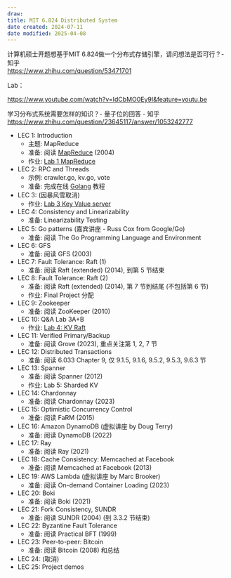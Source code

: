 ```yaml
---
draw:
title: MIT 6.824 Distributed System
date created: 2024-07-11
date modified: 2025-04-08
---
```


计算机硕士开题想基于MIT 6.824做一个分布式存储引擎，请问想法是否可行？- 知乎  
https://www.zhihu.com/question/53471701

Lab：

https://www.youtube.com/watch?v=IdCbMO0Ey9I&feature=youtu.be

学习分布式系统需要怎样的知识？- 量子位的回答 - 知乎  
https://www.zhihu.com/question/23645117/answer/1053242777

- LEC 1: Introduction
    - 主题: MapReduce
    - 准备: 阅读 [MapReduce](MapReduce.md) (2004)
    - 作业: [Lab 1 MapReduce](Lab%201%20MapReduce.md)
- LEC 2: RPC and Threads
    - 示例: crawler.go, kv.go, vote
    - 准备: 完成在线 [Golang](Golang.md) 教程
- LEC 3: (因暴风雪取消)
    - 作业: [Lab 3 Key Value server](Lab%203%20Key%20Value%20server.md)
- LEC 4: Consistency and Linearizability
    - 准备: Linearizability Testing
- LEC 5: Go patterns (嘉宾讲座 - Russ Cox from Google/Go)
    - 准备: 阅读 The Go Programming Language and Environment
- LEC 6: GFS
    - 准备: 阅读 GFS (2003)
- LEC 7: Fault Tolerance: Raft (1)
    - 准备: 阅读 Raft (extended) (2014), 到第 5 节结束
- LEC 8: Fault Tolerance: Raft (2)
    - 准备: 阅读 Raft (extended) (2014), 第 7 节到结尾 (不包括第 6 节)
    - 作业: Final Project 分配
- LEC 9: Zookeeper
    - 准备: 阅读 ZooKeeper (2010)
- LEC 10: Q&A Lab 3A+B
    - 作业: [Lab 4: KV Raft](Lab%204:%20KV%20Raft)
- LEC 11: Verified Primary/Backup
    - 准备: 阅读 Grove (2023), 重点关注第 1, 2, 7 节
- LEC 12: Distributed Transactions
    - 准备: 阅读 6.033 Chapter 9, 仅 9.1.5, 9.1.6, 9.5.2, 9.5.3, 9.6.3 节
- LEC 13: Spanner
    - 准备: 阅读 Spanner (2012)
    - 作业: Lab 5: Sharded KV
- LEC 14: Chardonnay
    - 准备: 阅读 Chardonnay (2023)
- LEC 15: Optimistic Concurrency Control
    - 准备: 阅读 FaRM (2015)
- LEC 16: Amazon DynamoDB (虚拟讲座 by Doug Terry)
    - 准备: 阅读 DynamoDB (2022)
- LEC 17: Ray
    - 准备: 阅读 Ray (2021)
- LEC 18: Cache Consistency: Memcached at Facebook
    - 准备: 阅读 Memcached at Facebook (2013)
- LEC 19: AWS Lambda (虚拟讲座 by Marc Brooker)
    - 准备: 阅读 On-demand Container Loading (2023)
- LEC 20: Boki
    - 准备: 阅读 Boki (2021)
- LEC 21: Fork Consistency, SUNDR
    - 准备: 阅读 SUNDR (2004) (到 3.3.2 节结束)
- LEC 22: Byzantine Fault Tolerance
    - 准备: 阅读 Practical BFT (1999)
- LEC 23: Peer-to-peer: Bitcoin
    - 准备: 阅读 Bitcoin (2008) 和总结
- LEC 24: (取消)
- LEC 25: Project demos
